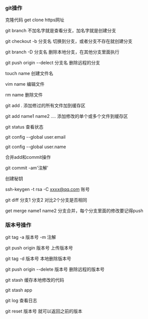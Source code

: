 ### git操作
克隆代码 get clone https网址

git branch 不加名字就是查看分支，加名字就是创建分支

git checkout -b 分支名 切换到分支，或者分支不存在就创建分支

git branch -D 分支名 删除本地分支，在其他分支里面执行

git push origin --delect 分支名  删除远程的分支

touch name 创建文件名

vim name 编辑文件

rm name 删除文件

git add . 添加修过的所有文件加到缓存区

git add name1 name2 .... 添加修改的单个或多个文件到缓存区

git status 查看状态

git config --global user.email

git config --global user.name

合并add和commit操作

git commit -am'注解'

创建秘钥

ssh-keygen -t rsa -C xxxx@qq.com 账号

git diff 分支1 分支2 对比2个分支是否相同

get merge name1 name2 分支合并，每个分支里面的修改要记得push

### 版本号操作
git tag -a 版本号 -m 注解

git push origin 版本号 上传版本号

git tag -d 版本号 本地删除版本号

git push origin --delete 版本号  删除远程的版本号

git stash 缓存本地修改的代码

git stash app

git log 查看日志

git reset 版本号 就可以返回之前的版本

